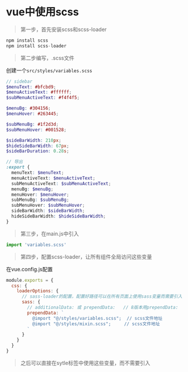 # vue中使用scss

>第一步，首先安装scss和scss-loader

```js
npm install scss
npm install scss-loader
```

>第二步编写，.scss文件

创建一个`src/styles/variables.scss`

```scss
// sidebar
$menuText: #bfcbd9;
$menuActiveText: #ffffff;
$subMenuActiveText: #f4f4f5;

$menuBg: #304156;
$menuHover: #263445;

$subMenuBg: #1f2d3d;
$subMenuHover: #001528;

$sideBarWidth: 210px;
$hideSideBarWidth: 67px;
$sideBarDuration: 0.28s;

// 导出
:export {
  menuText: $menuText;
  menuActiveText: $menuActiveText;
  subMenuActiveText: $subMenuActiveText;
  menuBg: $menuBg;
  menuHover: $menuHover;
  subMenuBg: $subMenuBg;
  subMenuHover: $subMenuHover;
  sideBarWidth: $sideBarWidth;
  hideSideBarWidth: $hideSideBarWidth;
}

```

>第三步，在main.js中引入

```js
import 'variables.scss'
```

> 第四步，配置scss-loader，让所有组件全局访问这些变量

在vue.config.js配置

```js
module.exports = {
  css: {
    loaderOptions: {
      // sass-loader的配置，配置好路径可以在所有页面上使用sass变量而需要引入
      sass: {
        // additionalData: 或 prependData:   // 8版本用prependData: 
        prependData: `
          @import "@/styles/variables.scss";  // scss文件地址
          @import "@/styles/mixin.scss";     // scss文件地址
        `
      }
    }
  }
}
```



>之后可以直接在sytle标签中使用这些变量，而不需要引入